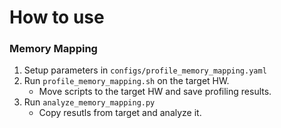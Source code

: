 # How to use

### Memory Mapping
1. Setup parameters in `configs/profile_memory_mapping.yaml`
2. Run `profile_memory_mapping.sh` on the target HW.
    * Move scripts to the target HW and save profiling results.
3. Run `analyze_memory_mapping.py`
    * Copy resutls from target and analyze it.
